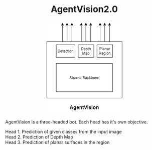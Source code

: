 <h1 align="center"> AgentVision2.0</h1>

<div align="center">
<img src="docs/images/agentvision.png" >
</div>

AgentVision is a three-headed bot. Each head has it's own objective.

Head 1. Prediction of given classes from the input image <br/>
Head 2. Prediction of Depth Map<br/>
Head 3. Prediction of planar surfaces in the region<br/>
